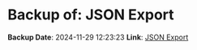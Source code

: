 # Backup of: JSON Export

**Backup Date**: 2024-11-29 12:23:23
**Link**: [JSON Export](https://przemienniki.eu/eksport-danych/json/)
